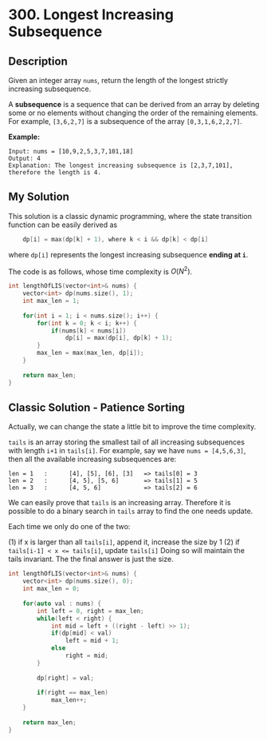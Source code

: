 # 300. Longest Increasing Subsequence

## Description
Given an integer array `nums`, return the length of the longest strictly increasing subsequence.

A **subsequence** is a sequence that can be derived from an array by deleting some or no elements without changing the order of the remaining elements. For example, `[3,6,2,7]` is a subsequence of the array `[0,3,1,6,2,2,7]`.

**Example:**
```
Input: nums = [10,9,2,5,3,7,101,18]
Output: 4
Explanation: The longest increasing subsequence is [2,3,7,101], therefore the length is 4.
```
 
## My Solution
This solution is a classic dynamic programming, where the state transition function can be easily derived as
```C++
    dp[i] = max(dp[k] + 1), where k < i && dp[k] < dp[i]
```
where `dp[i]` represents the longest increasing subsequence **ending at `i`**.

The code is as follows, whose time complexity is $O(N^2)$.

```C++
int lengthOfLIS(vector<int>& nums) {
    vector<int> dp(nums.size(), 1);
    int max_len = 1;
    
    for(int i = 1; i < nums.size(); i++) {
        for(int k = 0; k < i; k++) {
            if(nums[k] < nums[i])
                dp[i] = max(dp[i], dp[k] + 1);
        }
        max_len = max(max_len, dp[i]);
    }
    
    return max_len;
}
```

## Classic Solution - Patience Sorting
Actually, we can change the state a little bit to improve the time complexity.

`tails` is an array storing the smallest tail of all increasing subsequences with length `i+1` in `tails[i]`.
For example, say we have `nums = [4,5,6,3]`, then all the available increasing subsequences are:
```
len = 1   :      [4], [5], [6], [3]   => tails[0] = 3
len = 2   :      [4, 5], [5, 6]       => tails[1] = 5
len = 3   :      [4, 5, 6]            => tails[2] = 6
```
We can easily prove that `tails` is an increasing array. Therefore it is possible to do a binary search in `tails` array to find the one needs update.

Each time we only do one of the two:

(1) if x is larger than all `tails[i]`, append it, increase the size by 1
(2) if `tails[i-1] < x <= tails[i]`, update `tails[i]`
Doing so will maintain the tails invariant. The the final answer is just the size.

```C++
int lengthOfLIS(vector<int>& nums) {
    vector<int> dp(nums.size(), 0);
    int max_len = 0;
    
    for(auto val : nums) {
        int left = 0, right = max_len;
        while(left < right) {
            int mid = left + ((right - left) >> 1);
            if(dp[mid] < val)
                left = mid + 1;
            else
                right = mid;
        }
        
        dp[right] = val;
        
        if(right == max_len)
            max_len++;
    }
    
    return max_len;
}
```